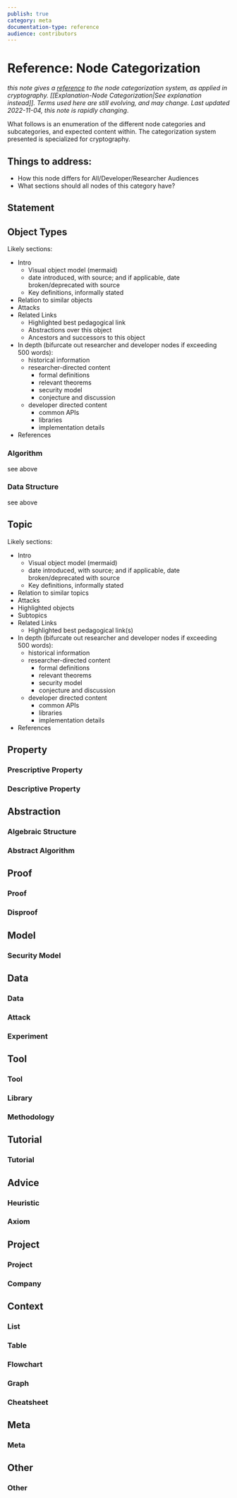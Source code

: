 ```yaml
---
publish: true
category: meta
documentation-type: reference
audience: contributors
---
```

# Reference: Node Categorization
*this note gives a [reference](https://documentation.divio.com/reference/) to the node categorization system, as applied in cryptography. [[Explanation-Node Categorization|See explanation instead]]. Terms used here are still evolving, and may change. Last updated 2022-11-04, this note is rapidly changing*.

What follows is an enumeration of the different node categories and subcategories, and expected content within. The categorization system presented is specialized for cryptography.

## Things to address:
- How this node differs for All/Developer/Researcher Audiences
- What sections should all nodes of this category have?

## Statement

## Object Types
Likely sections:
- Intro
    - Visual object model (mermaid)
    - date introduced, with source; and if applicable, date broken/deprecated with source
    - Key definitions, informally stated
- Relation to similar objects
- Attacks
- Related Links 
    - Highlighted best pedagogical link
    - Abstractions over this object
    - Ancestors and successors to this object
- In depth (bifurcate out researcher and developer nodes if exceeding 500 words):
    - historical information
    - researcher-directed content
        - formal definitions
        - relevant theorems
        - security model
        - conjecture and discussion
    - developer directed content
        - common APIs
        - libraries
        - implementation details
- References

### Algorithm
see above
### Data Structure
see above
## Topic
Likely sections:
- Intro
    - Visual object model (mermaid)
    - date introduced, with source; and if applicable, date broken/deprecated with source
    - Key definitions, informally stated
- Relation to similar topics
- Attacks
- Highlighted objects
- Subtopics
- Related Links 
    - Highlighted best pedagogical link(s)
- In depth (bifurcate out researcher and developer nodes if exceeding 500 words):
    - historical information
    - researcher-directed content
        - formal definitions
        - relevant theorems
        - security model
        - conjecture and discussion
    - developer directed content
        - common APIs
        - libraries
        - implementation details
- References

## Property
### Prescriptive Property

### Descriptive Property

## Abstraction
### Algebraic Structure

### Abstract Algorithm

## Proof
### Proof
### Disproof

## Model
### Security Model

## Data

### Data

### Attack

### Experiment

## Tool
### Tool

### Library

### Methodology

## Tutorial
### Tutorial

## Advice
### Heuristic

### Axiom

## Project
### Project

### Company

## Context
### List

### Table

### Flowchart

### Graph

### Cheatsheet

## Meta
### Meta

## Other
### Other